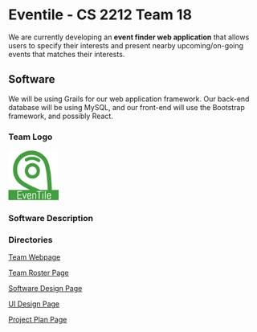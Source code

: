 # Eventile - CS 2212 Team 18

We are currently developing an **event finder web application** that allows users to specify their interests and present nearby upcoming/on-going events that matches their interests.

## Software

We will be using Grails for our web application framework. Our back-end database will be using MySQL, and our front-end will use the Bootstrap framework, and possibly React. 

### Team Logo

<img src="GitHubPages/Images/Eventile Logo.png" alt="Eventile Logo" style="width:100px; height:100px;">

### Software Description



### Directories

[Team Webpage](https://jlee2967.github.io/Eventile/)

[Team Roster Page](GitHubPages/TEAMROSTER.md)

[Software Design Page](GitHubPages/SOFTWAREDESIGN.md)

[UI Design Page](GitHubPages/UIDESIGN.md)

[Project Plan Page]()
